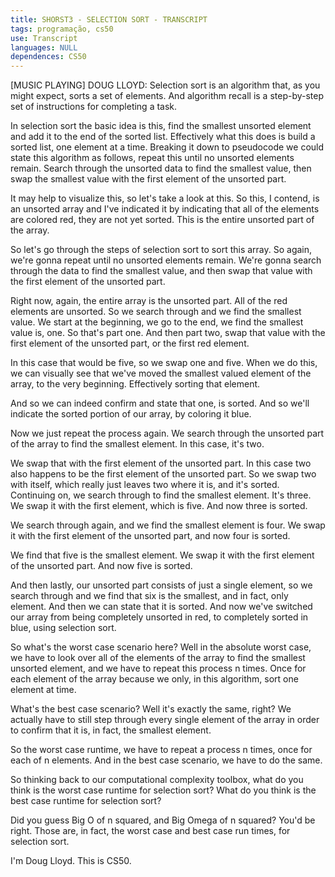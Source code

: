 ```yaml
---
title: SHORST3 - SELECTION SORT - TRANSCRIPT
tags: programação, cs50
use: Transcript
languages: NULL
dependences: CS50
---
```


[MUSIC PLAYING] DOUG LLOYD: Selection sort is an algorithm that, as you might expect, sorts a set of elements. And algorithm recall is a step-by-step set of instructions for completing a task. 

In selection sort the basic idea is this, find the smallest unsorted element and add it to the end of the sorted list. Effectively what this does is build a sorted list, one element at a time. Breaking it down to pseudocode we could state this algorithm as follows, repeat this until no unsorted elements remain. Search through the unsorted data to find the smallest value, then swap the smallest value with the first element of the unsorted part. 

It may help to visualize this, so let's take a look at this. So this, I contend, is an unsorted array and I've indicated it by indicating that all of the elements are colored red, they are not yet sorted. This is the entire unsorted part of the array. 

So let's go through the steps of selection sort to sort this array. So again, we're gonna repeat until no unsorted elements remain. We're gonna search through the data to find the smallest value, and then swap that value with the first element of the unsorted part. 

Right now, again, the entire array is the unsorted part. All of the red elements are unsorted. So we search through and we find the smallest value. We start at the beginning, we go to the end, we find the smallest value is, one. So that's part one. And then part two, swap that value with the first element of the unsorted part, or the first red element. 

In this case that would be five, so we swap one and five. When we do this, we can visually see that we've moved the smallest valued element of the array, to the very beginning. Effectively sorting that element. 

And so we can indeed confirm and state that one, is sorted. And so we'll indicate the sorted portion of our array, by coloring it blue. 

Now we just repeat the process again. We search through the unsorted part of the array to find the smallest element. In this case, it's two. 

We swap that with the first element of the unsorted part. In this case two also happens to be the first element of the unsorted part. So we swap two with itself, which really just leaves two where it is, and it's sorted. Continuing on, we search through to find the smallest element. It's three. We swap it with the first element, which is five. And now three is sorted. 

We search through again, and we find the smallest element is four. We swap it with the first element of the unsorted part, and now four is sorted. 

We find that five is the smallest element. We swap it with the first element of the unsorted part. And now five is sorted. 

And then lastly, our unsorted part consists of just a single element, so we search through and we find that six is the smallest, and in fact, only element. And then we can state that it is sorted. And now we've switched our array from being completely unsorted in red, to completely sorted in blue, using selection sort. 

So what's the worst case scenario here? Well in the absolute worst case, we have to look over all of the elements of the array to find the smallest unsorted element, and we have to repeat this process n times. Once for each element of the array because we only, in this algorithm, sort one element at time. 

What's the best case scenario? Well it's exactly the same, right? We actually have to still step through every single element of the array in order to confirm that it is, in fact, the smallest element. 

So the worst case runtime, we have to repeat a process n times, once for each of n elements. And in the best case scenario, we have to do the same. 

So thinking back to our computational complexity toolbox, what do you think is the worst case runtime for selection sort? What do you think is the best case runtime for selection sort? 

Did you guess Big O of n squared, and Big Omega of n squared? You'd be right. Those are, in fact, the worst case and best case run times, for selection sort. 

I'm Doug Lloyd. This is CS50. 